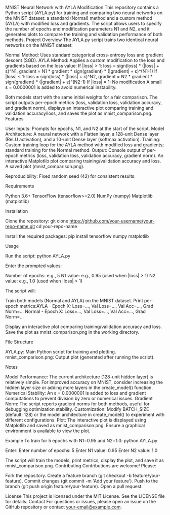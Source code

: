 MNIST Neural Network with AYLA Modification
This repository contains a Python script (AYLA.py) for training and comparing two neural networks on the MNIST dataset: a standard (Normal) method and a custom method (AYLA) with modified loss and gradients. The script allows users to specify the number of epochs and modification parameters N1 and N2, and it generates plots to compare the training and validation performance of both methods.
Project Overview
The AYLA.py script trains two identical neural networks on the MNIST dataset:

Normal Method: Uses standard categorical cross-entropy loss and gradient descent (SGD).
AYLA Method: Applies a custom modification to the loss and gradients based on the loss value:
If |loss| > 1: loss = sign(loss) * (|loss| + ε)^N1, gradient = N1 * gradient * sign(gradient) * (|gradient| + ε)^(N1-1)
If |loss| < 1: loss = sign(loss) * (|loss| + ε)^N2, gradient = N2 * gradient * sign(gradient) * (|gradient| + ε)^(N2-1)
If |loss| = 1: No modification
A small ε = 0.0000001 is added to avoid numerical instability.



Both models start with the same initial weights for a fair comparison. The script outputs per-epoch metrics (loss, validation loss, validation accuracy, and gradient norm), displays an interactive plot comparing training and validation accuracy/loss, and saves the plot as mnist_comparison.png.
Features

User Inputs: Prompts for epochs, N1, and N2 at the start of the script.
Model Architecture: A neural network with a Flatten layer, a 128-unit Dense layer (ReLU activation), and a 10-unit Dense layer (softmax activation).
Training: Custom training loop for the AYLA method with modified loss and gradients; standard training for the Normal method.
Output:
Console output of per-epoch metrics (loss, validation loss, validation accuracy, gradient norm).
An interactive Matplotlib plot comparing training/validation accuracy and loss.
A saved plot (mnist_comparison.png).


Reproducibility: Fixed random seed (42) for consistent results.

Requirements

Python 3.6+
TensorFlow (tensorflow>=2.0)
NumPy (numpy)
Matplotlib (matplotlib)

Installation

Clone the repository:
git clone https://github.com/your-username/your-repo-name.git
cd your-repo-name


Install the required packages:
pip install tensorflow numpy matplotlib



Usage

Run the script:
python AYLA.py


Enter the prompted values:

Number of epochs: e.g., 5
N1 value: e.g., 0.95 (used when |loss| > 1)
N2 value: e.g., 1.0 (used when |loss| < 1)


The script will:

Train both models (Normal and AYLA) on the MNIST dataset.
Print per-epoch metrics:AYLA   - Epoch X: Loss=..., Val Loss=..., Val Acc=..., Grad Norm=...
Normal - Epoch X: Loss=..., Val Loss=..., Val Acc=..., Grad Norm=...


Display an interactive plot comparing training/validation accuracy and loss.
Save the plot as mnist_comparison.png in the working directory.



File Structure

AYLA.py: Main Python script for training and plotting.
mnist_comparison.png: Output plot (generated after running the script).

Notes

Model Performance: The current architecture (128-unit hidden layer) is relatively simple. For improved accuracy on MNIST, consider increasing the hidden layer size or adding more layers in the create_model() function.
Numerical Stability: An ε = 0.0000001 is added to loss and gradient computations to prevent division by zero or numerical issues.
Gradient Norm: The script reports gradient norms for both methods, useful for debugging optimization stability.
Customization: Modify BATCH_SIZE (default: 128) or the model architecture in create_model() to experiment with different configurations.
Plot: The interactive plot is displayed using Matplotlib and saved as mnist_comparison.png. Ensure a graphical environment is available to view the plot.

Example
To train for 5 epochs with N1=0.95 and N2=1.0:
python AYLA.py

Enter:
Enter number of epochs: 5
Enter N1 value: 0.95
Enter N2 value: 1.0

The script will train the models, print metrics, display the plot, and save it as mnist_comparison.png.
Contributing
Contributions are welcome! Please:

Fork the repository.
Create a feature branch (git checkout -b feature/your-feature).
Commit changes (git commit -m 'Add your feature').
Push to the branch (git push origin feature/your-feature).
Open a pull request.

License
This project is licensed under the MIT License. See the LICENSE file for details.
Contact
For questions or issues, please open an issue on the GitHub repository or contact your-email@example.com.
